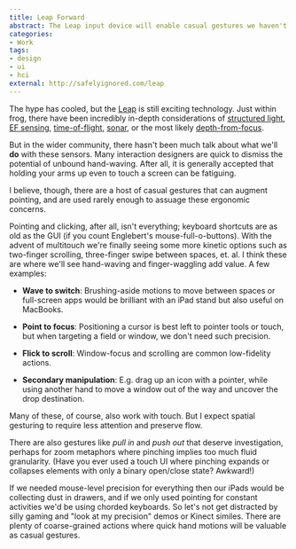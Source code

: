 ```yaml
---
title: Leap Forward
abstract: The Leap input device will enable casual gestures we haven't thought of yet.
categories:
- Work
tags:
- design
- ui
- hci
external: http://safelyignored.com/leap
---
```


The hype has cooled, but the [Leap] is still exciting technology. Just within frog, there have been incredibly in-depth considerations of [structured light][kinect], [EF sensing][ef], [time-of-flight][canesta], [sonar], or the most likely [depth-from-focus][lytro].

[leap]: https://live.leapmotion.com/
[kinect]: http://www.primesense.com/
[ef]: http://www.freescale.com/webapp/sps/site/prod_summary.jsp?code=MC33794
[canesta]: http://en.wikipedia.org/wiki/Canesta
[sonar]: http://research.microsoft.com/en-us/um/redmond/groups/cue/soundwave/
[lytro]: http://www.lytro.com/

But in the wider community, there hasn't been much talk about what we'll **do** with these sensors. Many interaction designers are quick to dismiss the potential of unbound hand-waving. After all, it is generally accepted that holding your arms up even to touch a screen can be fatiguing.

I believe, though, there are a host of casual gestures that can augment pointing, and are used rarely enough to assuage these ergonomic concerns.

Pointing and clicking, after all, isn't everything; keyboard shortcuts are as old as the GUI (if you count Englebert's mouse-full-o-buttons). With the advent of multitouch we're finally seeing some more kinetic options such as two-finger scrolling, three-finger swipe between spaces, et. al. I think these are where we'll see hand-waving and finger-waggling add value. A few examples:

* **Wave to switch**: Brushing-aside motions to move between spaces or full-screen apps would be brilliant with an iPad stand but also useful on MacBooks.

* **Point to focus**: Positioning a cursor is best left to pointer tools or touch, but when targeting a field or window, we don't need such precision.

* **Flick to scroll**: Window-focus and scrolling are common low-fidelity actions.

* **Secondary manipulation**: E.g. drag up an icon with a pointer, while using another hand to move a window out of the way and uncover the drop destination.

Many of these, of course, also work with touch. But I expect spatial gesturing to require less attention and preserve flow.

There are also gestures like _pull in_ and _push out_ that deserve investigation, perhaps for zoom metaphors where pinching implies too much fluid granularity. (Have you ever used a touch UI where pinching expands or collapses elements with only a binary open/close state? Awkward!)

If we needed mouse-level precision for everything then our iPads would be collecting dust in drawers, and if we only used pointing for constant activities we'd be using chorded keyboards. So let's not get distracted by silly gaming and "look at my precision" demos or Kinect similes. There are plenty of coarse-grained actions where quick hand motions will be valuable as casual gestures.